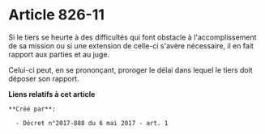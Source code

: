 # Article 826-11

Si le tiers se heurte à des difficultés qui font obstacle à l'accomplissement de sa mission ou si une extension de celle-ci
s'avère nécessaire, il en fait rapport aux parties et au juge.

Celui-ci peut, en se prononçant, proroger le délai dans lequel le tiers doit déposer son rapport.

**Liens relatifs à cet article**

	**Créé par**:

	  - Décret n°2017-888 du 6 mai 2017 - art. 1

